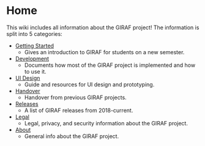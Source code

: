 # Home

This wiki includes all information about the GIRAF project! The information is split
into 5 categories:
   
- [Getting Started](./Getting_Started/index.md)
    - Gives an introduction to GIRAF for students on a new semester.
- [Development](./Development/index.md)
    - Documents how most of the GIRAF project is implemented and how to use it.
- [UI Design](UI_Design/index.md)
    - Guide and resources for UI design and prototyping.
- [Handover](./Handover/index.md)
    - Handover from previous GIRAF projects.
- [Releases](./Releases/index.md)
    - A list of GIRAF releases from 2018-current.
- [Legal](Legal/index.md)
    - Legal, privacy, and security information about the GIRAF project.
- [About](./About/index.md)
    - General info about the GIRAF project.